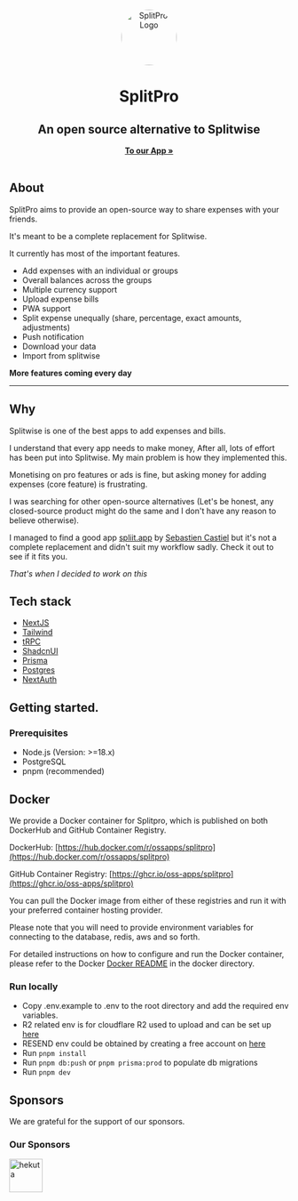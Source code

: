<p align="center" style="margin-top: 12px">
  <a href="https://splitpro.app">
  <img width="100px"  style="border-radius: 50%;" src="https://splitpro.app/logo_circle.png" alt="SplitPro Logo">
  </a>

  <h1 align="center">SplitPro</h1>
  <h2 align="center">An open source alternative to Splitwise</h2>

<p align="center">
    <a href="https://splitpro.app"><strong>To our App »</strong></a>
    <br />
    <br />
  </p>
</p>

## About

SplitPro aims to provide an open-source way to share expenses with your friends.

It's meant to be a complete replacement for Splitwise.

It currently has most of the important features.

- Add expenses with an individual or groups
- Overall balances across the groups
- Multiple currency support
- Upload expense bills
- PWA support
- Split expense unequally (share, percentage, exact amounts, adjustments)
- Push notification
- Download your data
- Import from splitwise

**More features coming every day**

---

## Why

Splitwise is one of the best apps to add expenses and bills.

I understand that every app needs to make money, After all, lots of effort has been put into Splitwise. My main problem is how they implemented this.

Monetising on pro features or ads is fine, but asking money for adding expenses (core feature) is frustrating.

I was searching for other open-source alternatives (Let's be honest, any closed-source product might do the same and I don't have any reason to believe otherwise).

I managed to find a good app [spliit.app](https://spliit.app/) by [Sebastien Castiel](https://scastiel.dev/) but it's not a complete replacement and didn't suit my workflow sadly. Check it out to see if it fits you.

_That's when I decided to work on this_

## Tech stack

- [NextJS](https://nextjs.org/)
- [Tailwind](https://tailwindcss.com/)
- [tRPC](https://trpc.io/)
- [ShadcnUI](https://ui.shadcn.com/)
- [Prisma](https://www.prisma.io/)
- [Postgres](https://www.postgresql.org/)
- [NextAuth](https://next-auth.js.org/)

## Getting started.

### Prerequisites

- Node.js (Version: >=18.x)
- PostgreSQL
- pnpm (recommended)

## Docker

We provide a Docker container for Splitpro, which is published on both DockerHub and GitHub Container Registry.

DockerHub: [https://hub.docker.com/r/ossapps/splitpro](https://hub.docker.com/r/ossapps/splitpro)

GitHub Container Registry: [https://ghcr.io/oss-apps/splitpro](https://ghcr.io/oss-apps/splitpro)

You can pull the Docker image from either of these registries and run it with your preferred container hosting provider.

Please note that you will need to provide environment variables for connecting to the database, redis, aws and so forth.

For detailed instructions on how to configure and run the Docker container, please refer to the Docker [Docker README](./docker/README.md) in the docker directory.

### Run locally

- Copy .env.example to .env to the root directory and add the required env variables.
- R2 related env is for cloudflare R2 used to upload and can be set up [here](https://www.cloudflare.com/en-au/developer-platform/r2/)
- RESEND env could be obtained by creating a free account on [here](https://resend.com/)
- Run `pnpm install`
- Run `pnpm db:push` or `pnpm prisma:prod` to populate db migrations
- Run `pnpm dev`

## Sponsors

We are grateful for the support of our sponsors.

### Our Sponsors

<a href="https://hekuta.net/en" target="_blank">
  <img src="https://pbs.twimg.com/profile_images/1743758975026470912/MQ1U1bye_400x400.jpg" alt="hekuta" style="width:60px;height:60px;">
</a>
